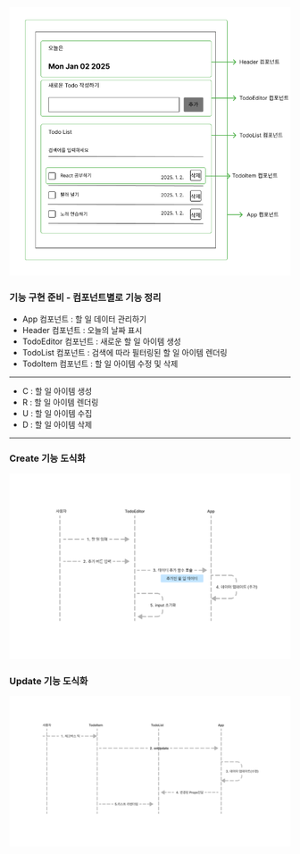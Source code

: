 ![Project Preview](TodoApp.png)
### 기능 구현 준비 - 컴포넌트별로 기능 정리 
- App 컴포넌트 : 할 일 데이터 관리하기
- Header 컴포넌트 : 오늘의 날짜 표시
- TodoEditor 컴포넌트 : 새로운  할 일 아이템 생성
- TodoList 컴포넌트 : 검색에 따라 필터링된 할 일 아이템 렌더링
- TodoItem 컴포넌트 : 할 일 아이템 수정 및 삭제
---
- C : 할 일 아이템 생성
- R : 할 일 아이템 렌더링
- U : 할 일 아이템 수집
- D : 할 일 아이템 삭제
---
### Create 기능 도식화 
![할일 관리 앱 Create 기능 흐름](create_flow.png)
### Update 기능 도식화 
![할일 관리 앱 Update 기능 흐름](update_flow.png)
